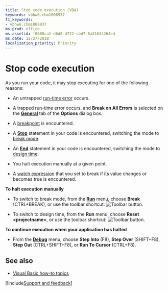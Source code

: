 ```yaml
---
title: Stop code execution (VBA)
keywords: vbhw6.chm1008937
f1_keywords:
- vbhw6.chm1008937
ms.prod: office
ms.assetid: f0608ca1-d6d8-d722-cbd7-8a31634264ed
ms.date: 12/27/2018
localization_priority: Priority
---
```



# Stop code execution

As you run your code, it may stop executing for one of the following reasons:

- An untrapped [run-time error](../Glossary/vbe-glossary.md#run-time-error) occurs.
    
- A trapped run-time error occurs, and **Break on All Errors** is selected on the **[General](../reference/user-interface-help/options-dialog-box.md#general-tab)** tab of the **Options** dialog box.
  
- A [breakpoint](../Glossary/vbe-glossary.md#breakpoint) is encountered.
    
- A **[Stop](../reference/user-interface-help/stop-statement.md)** statement in your code is encountered, switching the mode to [break mode](../Glossary/vbe-glossary.md#break-mode).
    
- An **[End](../reference/user-interface-help/end-statement.md)** statement in your code is encountered, switching the mode to [design time](../Glossary/vbe-glossary.md#design-time).
    
- You halt execution manually at a given point.
    
- A [watch expression](../Glossary/vbe-glossary.md#watch-expression) that you set to break if its value changes or becomes true is encountered.
    
**To halt execution manually**

- To switch to break mode, from the **[Run](../reference/user-interface-help/run-menu.md)** menu, choose **Break** (CTRL+BREAK), or use the toolbar shortcut: ![Toolbar button](../../images/tbr_brk_ZA01201682.gif).
    
- To switch to design time, from the **Run** menu, choose **Reset <projectname&gt;**, or use the toolbar shortcut: ![Toolbar button](../../images/tbr_end_ZA01201701.gif).
    
**To continue execution when your application has halted**

- From the **[Debug](../reference/user-interface-help/debug-menu.md)** menu, choose **Step Into** (F8), **Step Over** (SHIFT+F8), **Step Out** (CTRL+SHIFT+F8), or **Run To Cursor** (CTRL+F8).
    
## See also

- [Visual Basic how-to topics](../reference/user-interface-help/visual-basic-how-to-topics.md)

[!include[Support and feedback](~/includes/feedback-boilerplate.md)]
